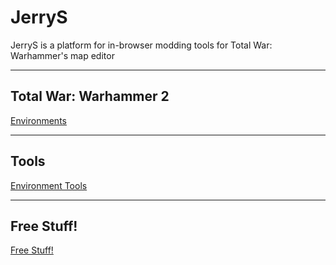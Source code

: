 # JerryS

JerryS is a platform for in-browser modding tools for Total War: Warhammer's map editor 

_____________________
## Total War: Warhammer 2
[Environments](./wh2-environments.html)

_____________________
## Tools
[Environment Tools](./environment-tools.html)

_____________________
## Free Stuff!
[Free Stuff!](./free-stuff)

